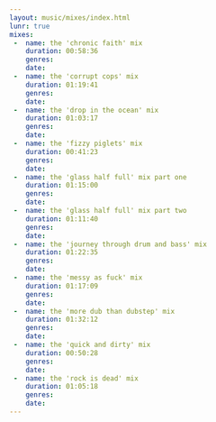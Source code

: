 ```yaml
---
layout: music/mixes/index.html
lunr: true
mixes:
 -  name: the 'chronic faith' mix
    duration: 00:58:36
    genres:
    date:
 -  name: the 'corrupt cops' mix
    duration: 01:19:41
    genres:
    date:
 -  name: the 'drop in the ocean' mix
    duration: 01:03:17
    genres:
    date:
 -  name: the 'fizzy piglets' mix
    duration: 00:41:23
    genres:
    date:
 -  name: the 'glass half full' mix part one
    duration: 01:15:00
    genres:
    date:
 -  name: the 'glass half full' mix part two
    duration: 01:11:40
    genres:
    date:
 -  name: the 'journey through drum and bass' mix
    duration: 01:22:35
    genres:
    date:
 -  name: the 'messy as fuck' mix
    duration: 01:17:09
    genres:
    date:
 -  name: the 'more dub than dubstep' mix
    duration: 01:32:12
    genres:
    date:
 -  name: the 'quick and dirty' mix
    duration: 00:50:28
    genres:
    date:
 -  name: the 'rock is dead' mix
    duration: 01:05:18
    genres:
    date:
---
```


